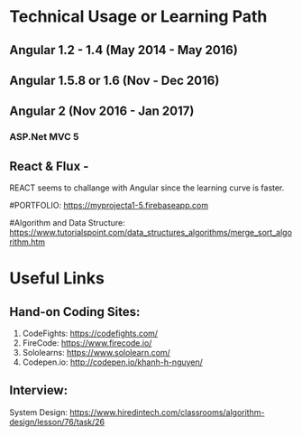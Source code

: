 # Technical Usage or Learning Path
## Angular 1.2 - 1.4 (May 2014 - May 2016)
## Angular 1.5.8 or 1.6 (Nov - Dec 2016)
## Angular 2 (Nov 2016 - Jan 2017)
### ASP.Net MVC 5
## React & Flux - 
 REACT seems to challange with Angular since the learning curve is faster.
 
#PORTFOLIO:
https://myprojecta1-5.firebaseapp.com


#Algorithm and Data Structure:
https://www.tutorialspoint.com/data_structures_algorithms/merge_sort_algorithm.htm


# Useful Links
 ## Hand-on Coding Sites:
 1. CodeFights: https://codefights.com/
 2. FireCode: https://www.firecode.io/
 3. Sololearns: https://www.sololearn.com/
 4. Codepen.io: http://codepen.io/khanh-h-nguyen/
 ## Interview: 
 System Design: https://www.hiredintech.com/classrooms/algorithm-design/lesson/76/task/26
